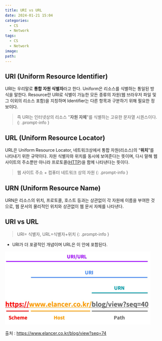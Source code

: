 ```yaml
---
title: URI vs URL
date: 2024-01-21 15:04
categories:
  - CS
  - Network
tags:
  - CS
  - Network
image: 
path:
---
```


## URI (Uniform Resource Identifier)
URI는 우리말로 **통합 자원 식별자**라고 한다. Uniform은 리소스를 식별하는 통일된 방식을 말한다. Resource란
URI로 식별이 가능한 모든 종류의 자원(웹 브라우저 파일 및 그 이외의 리소스 포함)을 지칭하며 Identifier는 다른 항목과 구분하기 위해 필요한 정보이다.

> 즉 URI는 인터넷상의 리소스 "**자원 자체**"를 식별하는 고유한 문자열 시퀀스이다.
{: .prompt-info }


## URL (Uniform Resource Locator)
URL은 Uniform Resource Locator, 네트워크상에서 통합 자원(리소스)의 “**위치**”를 나타내기 위한 규약이다. 자원 식별자와 위치를 동시에 보여준다는 뜻이며, 다시 말해 웹 사이트의 주소뿐만 아니라 프로토콜([HTTP](https://sonjh919.github.io/posts/HTTP))을 함께 나타낸다는 뜻이다.

> 웹 사이트 주소 + 컴퓨터 네트워크 상의 자원
{: .prompt-info }

## URN (Uniform Resource Name)
URN은 리소스의 위치, 프로토콜, 호스트 등과는 상관없이 각 자원에 이름을 부여한 것으로, 웹 문서의 물리적인 위치와 상관없이 웹 문서 자체를 나타낸다.

## URI vs URL
> URI= 식별자, URL=식별자+위치
{: .prompt-info }

+ URI가 더 포괄적인 개념이며 URL은 이 안에 포함된다.

![](/assets/img/IMG/CS/Network/URIURLURN.png)

출처 : https://www.elancer.co.kr/blog/view?seq=74